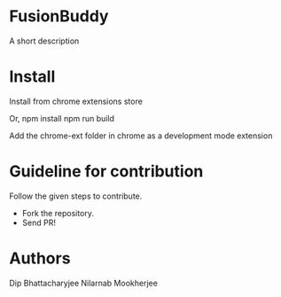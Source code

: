 # FusionBuddy
A short description
# Install 
Install from chrome extensions store

Or, 
npm install
npm run build

Add the chrome-ext folder in chrome as a development mode extension

# Guideline for contribution

Follow the given steps to contribute.
- Fork the repository.
- Send PR!

# Authors
Dip Bhattacharyjee
Nilarnab Mookherjee